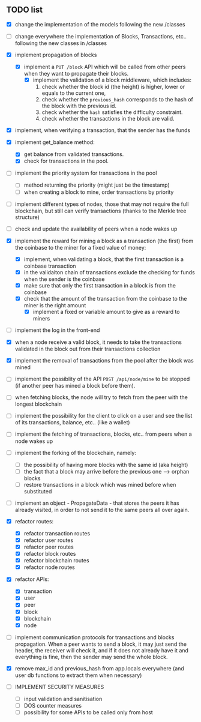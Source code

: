## TODO list

- [x] change the implementation of the models following the new /classes
- [ ] change everywhere the implementation of Blocks, Transactions, etc.. following the new classes in /classes
- [x] implement propagation of blocks
  - [x] implement a `PUT /block` API which will be called from other peers when they want to propagate their blocks.
    - [x] implement the validation of a block middleware, which includes:
      1. check whether the block id (the height) is higher, lower or equals to the current one,
      1. check whether the `previous_hash` corresponds to the hash of the block with the previous id.
      1. check whether the `hash` satisfies the difficulty constraint.
      1. check whether the transactions in the block are valid.
- [x] implement, when verifying a transaction, that the sender has the funds
- [x] implement get_balance method:
  - [x] get balance from validated transactions.
  - [x] check for transactions in the pool.
- [ ] implement the priority system for transactions in the pool
  - [ ] method returning the priority (might just be the timestamp)
  - [ ] when creating a block to mine, order transactions by priority
- [ ] implement different types of nodes, those that may not require the full blockchain, but still can verify transactions (thanks to the Merkle tree structure)
- [ ] check and update the availability of peers when a node wakes up
- [x] implement the reward for mining a block as a transaction (the first) from the coinbase to the miner for a fixed value of money:
  - [x] implement, when validating a block, that the first transaction is a coinbase transaction
  - [x] in the validaiton chain of transactions exclude the checking for funds when the sender is the coinbase
  - [x] make sure that only the first transaction in a block is from the coinbase
  - [x] check that the amount of the transaction from the coinbase to the miner is the right amount
    - [x] implement a fixed or variable amount to give as a reward to miners
- [ ] implement the log in the front-end
- [x] when a node receive a valid block, it needs to take the transactions validated in the block out from their transactions collection
- [x] implement the removal of transactions from the pool after the block was mined
- [ ] implement the possiblity of the API `POST /api/node/mine` to be stopped (if another peer has mined a block before them).
- [ ] when fetching blocks, the node will try to fetch from the peer with the longest blockchain
- [ ] implement the possibility for the client to click on a user and see the list of its transactions, balance, etc.. (like a wallet)
- [ ] implement the fetching of transactions, blocks, etc.. from peers when a node wakes up
- [ ] implement the forking of the blockchain, namely:
  - [ ] the possibility of having more blocks with the same id (aka height)
  - [ ] the fact that a block may arrive before the previous one --> orphan blocks
  - [ ] restore transactions in a block which was mined before when substituted
- [ ] implement an object - PropagateData - that stores the peers it has already visited, in order to not send it to the same peers all over again.
- [x] refactor routes:
  - [x] refactor transaction routes
  - [x] refactor user routes
  - [x] refactor peer routes
  - [x] refactor block routes
  - [x] refactor blockchain routes
  - [x] refactor node routes
- [x] refactor APIs:
  - [x] transaction
  - [x] user
  - [x] peer
  - [x] block
  - [x] blockchain
  - [x] node
- [ ] implement communication protocols for transactions and blocks propagation. When a peer wants to send a block, it may just send the header, the receiver will check it, and if it does not already have it and everything is fine, then the sender may send the whole block.
- [x] remove max_id and previous_hash from app.locals everywhere (and user db functions to extract them when necessary)

- [ ] IMPLEMENT SECURITY MEASURES
  - [ ] input validation and sanitisation
  - [ ] DOS counter measures
  - [ ] possibility for some APIs to be called only from host
